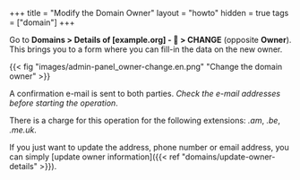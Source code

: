 +++
title = "Modify the Domain Owner"
layout = "howto"
hidden = true
tags = ["domain"]
+++

Go to **Domains > Details of [example.org] - 🔎 > CHANGE** (opposite **Owner**). This brings you to a form where you can fill-in the data on the new owner.

{{< fig "images/admin-panel_owner-change.en.png" "Change the domain owner" >}}

A confirmation e-mail is sent to both parties. *Check the e-mail addresses before starting the operation*.

There is a charge for this operation for the following extensions: _.am_, _.be_, _.me.uk_.

If you just want to update the address, phone number or email address, you can simply [update owner information]({{< ref "domains/update-owner-details" >}}).
